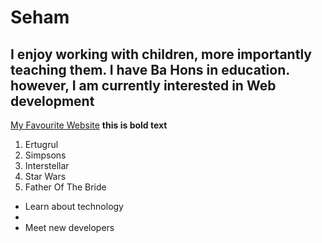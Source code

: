 <h1>Seham</h1>
<h2>I enjoy working with children, more importantly teaching them. I have Ba Hons in education. however, I am currently interested in Web development</h2>
<a href="https://www.youtube.com/watch?v=ysEN5RaKOlA">My Favourite Website</a>
<b>this is bold text</b>
<ol>
    <li>Ertugrul</li>
    <li>Simpsons</li>
    <li>Interstellar</li>
    <li>Star Wars</li>
    <li>Father Of The Bride</li>
</ol>
<ul>
    <li>Learn about technology<li>
    <li>Meet new developers</li>
</ul>